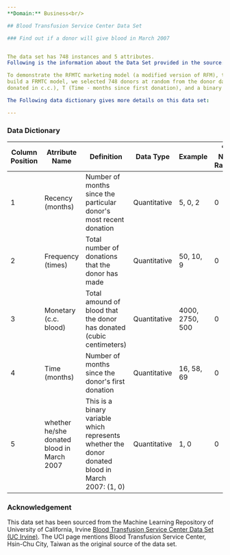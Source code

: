 ```yaml
---
**Domain:** Business<br/> 

## Blood Transfusion Service Center Data Set 

### Find out if a donor will give blood in March 2007 


The data set has 748 instances and 5 attributes.
Following is the information about the Data Set provided in the source:

To demonstrate the RFMTC marketing model (a modified version of RFM), this study adopted the donor database of Blood Transfusion Service Center in Hsin-Chu City in Taiwan. The center passes their blood transfusion service bus to one university in Hsin-Chu City to gather blood donated about every three months. To 
build a FRMTC model, we selected 748 donors at random from the donor database. These 748 donor data, each one included R (Recency - months since last donation), F (Frequency - total number of donation), M (Monetary - total blood 
donated in c.c.), T (Time - months since first donation), and a binary variable representing whether he/she donated blood in March 2007 (1 stand for donating blood; 0 stands for not donating blood)

The Following data dictionary gives more details on this data set:

---
```


### Data Dictionary 

| Column   Position 	| Atrribute Name                               	| Definition                                                                                           	| Data Type    	| Example         	| % Null Ratios 	|
|-------------------	|----------------------------------------------	|------------------------------------------------------------------------------------------------------	|--------------	|-----------------	|---------------	|
| 1                 	| Recency (months)                             	| Number of   months since the particular donor's most recent donation                                 	| Quantitative 	| 5, 0, 2         	| 0             	|
| 2                 	| Frequency (times)                            	| Total number   of donations that the donor has made                                                  	| Quantitative 	| 50, 10, 9       	| 0             	|
| 3                 	| Monetary (c.c. blood)                        	| Total amound   of blood that the donor has donated (cubic centimeters)                               	| Quantitative 	| 4000, 2750, 500 	| 0             	|
| 4                 	| Time (months)                                	| Number of   months since the donor's first donation                                                  	| Quantitative 	| 16, 58, 69      	| 0             	|
| 5                 	| whether he/she donated blood in   March 2007 	| This is a   binary variable which represents whether the donor donated blood in March   2007: (1, 0) 	| Quantitative 	| 1, 0            	| 0             	|





### Acknowledgement


This data set has been sourced from the Machine Learning Repository of University of California, Irvine [Blood Transfusion Service Center Data Set (UC Irvine)](https://archive.ics.uci.edu/ml/datasets/Blood+Transfusion+Service+Center). The UCI page mentions Blood Transfusion Service Center, Hsin-Chu City, Taiwan as the original source of the data set.  